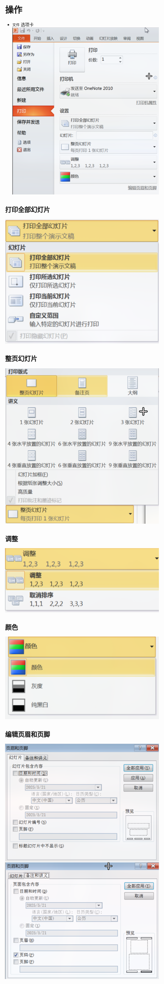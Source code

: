 # 操作

- `文件` 选项卡
![](../../../../Resource/Pasted%20image%2020250521093719.png)

## 打印全部幻灯片
![](../../../../Resource/Pasted%20image%2020250521094032.png)
## 整页幻灯片
![](../../../../Resource/Pasted%20image%2020250521094044.png)
## 调整
![](../../../../Resource/Pasted%20image%2020250521094056.png)
## 颜色
![](../../../../Resource/Pasted%20image%2020250521094109.png)
## 编辑页眉和页脚 
![](../../../../Resource/Pasted%20image%2020250521093800.png)
![](../../../../Resource/Pasted%20image%2020250521093824.png)

